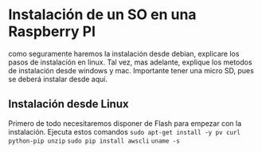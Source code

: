 # Instalación de un SO en una Raspberry PI
como seguramente haremos la instalación desde debian, explicare los pasos de instalación en linux.
Tal vez, mas adelante, explique los metodos de instalación desde windows y mac.
Importante tener una micro SD, pues se deberá instalar desde aquí.
## Instalación desde Linux
Primero de todo necesitaremos disponer de Flash para empezar con la instalación.
Ejecuta estos comandos
  `sudo apt-get install -y pv curl python-pip unzip`
  `sudo pip install awscli`
  `uname -s`
